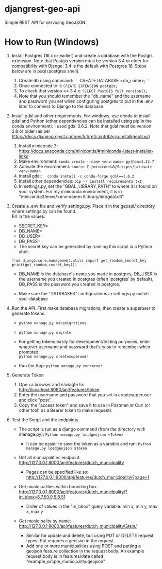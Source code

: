 # djangrest-geo-api
 Simple REST API for servicing GeoJSON. 

# How to Run (Windows)
1. Install Postgres (16.x or earlier) and create a database with the Postgis extension. Note that Postgis version must be version 3.4 or older for compatibility with Django. 3.4 is the default with Postgres 16. Steps below are in psql (postgres shell):
	1. Create db using command: ``` CREATE DATABASE <db_name>; ``
	2. Once connected to it: ``` CREATE EXTENSION postgis; ```
	3. To check that version <= 3.4.x: ``` SELECT PostGIS_full_version(); ```
	4. Note that you should remember the "db_name" and the username and password you set when configuring postgres to put in the .env later to connect to Django to the database


2. Install gdal and other requirements. For windows, use conda to install gdal and Python (other dependencies can be installed using pip in the conda environment). I used gdal 3.6.2. Note that gdal must be version 3.8 or older (as per https://docs.djangoproject.com/en/5.1/ref/contrib/gis/install/geolibs/) 

	1. Install miniconda 3: https://docs.anaconda.com/miniconda/#miniconda-latest-installer-links 
	2. Make environment: ``` conda create --name <env-name> python=3.12.7 ```
	3. Activate the environment: ``` source C:/miniconda3/Scripts/activate <env-name> ```
	4. Install gdal: ```   conda install -c conda-forge gdal==3.6.2 ```
	5. Install other dependencies: ``` pip -r install requirements.txt ```
	6. In settings.py, set the "GDAL_LIBRARY_PATH" to where it is found on your system. For my miniconda environment, it is in  "miniconda3/envs/\<env-name>/Library/bin/gdal.dll"

3. Create a .env file and verify settings.py. Place it in the geoapi/ directory where settings.py can be found.  
Fill in the values.
	- SECRET_KEY=
	- DB_NAME=
	- DB_USER=
	- DB_PASS=
	- The secret key can be generated by running this script in a Python shell: 
	``` 
	from django.core.management.utils import get_random_secret_key
	print(get_random_secret_key()) 
	``` 
	- DB_NAME is the database's name you made in postgres, DB_USER is the username you created in postgres (often 'postgres' by default), DB_PASS is the password you created in postgres. 

	- Make sure the "DATABASES" configurations in settings.py match your database


4. Run the API. First make database migrations, then create a superuser to generate tokens. 
	- ``` python manage.py makemigrations ```
	- ``` python manage.py migrate ```
	- For getting tokens easily for development/testing purposes, enter whatever username and password that's easy to remember when prompted:  
	``` python manage.py createsuperuser ```

	- Run the App: ``` python manage.py runserver ```

5. Generate Token
	1. Open a browser and naviagte to: [http://localhost:8080/api/features/token](http://localhost:8080/api/features/token)
	2. Enter the username and password that you set in createsuperuser and click "post". 
	3. Copy the "access token" and save it to use in Postman or Curl (or other tool) as a Bearer token to make requests

6. Test the Script and the endpoints
	- The script is run as a django command (from the directory with manage.py): 
	``` Python manage.py loadgeojson <Token> ```
		- It can be easier to save the token as a variable and run: ``` Python manage.py loadgeojson $Token ```

	- Get all municipalities endpoint: http://127.0.0.1:8000/api/features/dutch_municipality 
		- Pages can be specified like so: http://127.0.0.1:8000/api/features/dutch_municipality/?page=1 

	- Get municipalities within bounding box: http://127.0.0.1:8000/api/features/dutch_municipality/?in_bbox=5.7,50.9,5.8,51 
		- Order of values in the "in_bbox" query variable: min x, min y, max x, max y
	
	- Get municipality by name: http://127.0.0.1:8000/api/features/dutch_municipality/Stein/
		- Similar for update and delete, but using PUT or DELETE request types. Put requires a geojson in the request.
		- Add one or more municipalities using POST and putting a geojson feature collection in the request body. An example request body is in features/data called "example_simple_municipality.geojson"

